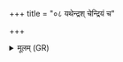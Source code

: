 +++
title = "०८ यथेन्द्रश् चेन्द्रियं च"

+++
<details><summary>मूलम् (GR)</summary>

यथेन्द्रश् चेन्द्रियं च (…) ॥
</details>
